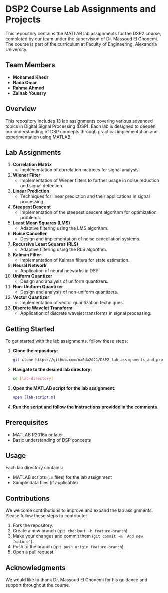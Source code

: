 # DSP2 Course Lab Assignments and Projects

This repository contains the MATLAB lab assignments for the DSP2 course, completed by our team under the supervision of Dr. Massoud El Ghonemi. The course is part of the curriculum at Faculty of Engineering, Alexandria University.

## Team Members
- **Mohamed Khedr**
- **Nada Omar**
- **Rahma Ahmed**
- **Zainab Youssry**

## Overview
This repository includes 13 lab assignments covering various advanced topics in Digital Signal Processing (DSP). Each lab is designed to deepen our understanding of DSP concepts through practical implementation and experimentation using MATLAB.

## Lab Assignments
1. **Correlation Matrix**
   - Implementation of correlation matrices for signal analysis.
2. **Wiener Filter**
   - Implementation of Wiener filters to further usage in noise reduction and signal detection.
3. **Linear Prediction**
   - Techniques for linear prediction and their applications in signal processing.
4. **Steepest Descent**
   - Implementation of the steepest descent algorithm for optimization problems.
5. **Least Mean Squares (LMS)**
   - Adaptive filtering using the LMS algorithm.
6. **Noise Canceller**
   - Design and implementation of noise cancellation systems.
7. **Recursive Least Squares (RLS)**
   - Adaptive filtering using the RLS algorithm.
8. **Kalman Filter**
   - Implementation of Kalman filters for state estimation.
9. **Neural Network**
   - Application of neural networks in DSP.
10. **Uniform Quantizer**
    - Design and analysis of uniform quantizers.
11. **Non-Uniform Quantizer**
    - Design and analysis of non-uniform quantizers.
12. **Vector Quantizer**
    - Implementation of vector quantization techniques.
13. **Discrete Wavelet Transform**
    - Application of discrete wavelet transforms in signal processing.

## Getting Started
To get started with the lab assignments, follow these steps:

1. **Clone the repository:**
   ```bash
   git clone https://github.com/na0da2021/DSP2_lab_assignments_and_projects
2. **Navigate to the desired lab directory:**
   ```bash
   cd [lab-directory]   
3. **Open the MATLAB script for the lab assignment:**
   ```matlab
   open [lab-script.m]
4. **Run the script and follow the instructions provided in the comments.**

## Prerequisites
- MATLAB R2016a or later
- Basic understanding of DSP concepts

## Usage
Each lab directory contains:
- MATLAB scripts (`.m` files) for the lab assignment
- Sample data files (if applicable)

## Contributions
We welcome contributions to improve and expand the lab assignments. Please follow these steps to contribute:

1. Fork the repository.
2. Create a new branch (`git checkout -b feature-branch`).
3. Make your changes and commit them (`git commit -m 'Add new feature'`).
4. Push to the branch (`git push origin feature-branch`).
5. Open a pull request.

## Acknowledgments
We would like to thank Dr. Massoud El Ghonemi for his guidance and support throughout the course.

